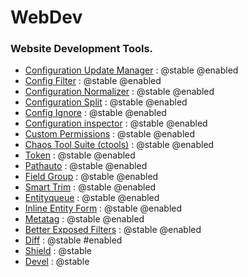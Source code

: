 # WebDev

### Website Development Tools.

* [Configuration Update Manager](https://www.drupal.org/project/config_update) : @stable @enabled
* [Config Filter](https://www.drupal.org/project/config_filter) : @stable @enabled
* [Configuration Normalizer](https://www.drupal.org/project/config_normalizer) : @stable @enabled
* [Configuration Split](https://www.drupal.org/project/config_split) : @stable @enabled
* [Config Ignore](https://www.drupal.org/project/config_ignore) : @stable @enabled
* [Configuration inspector](https://www.drupal.org/project/config_inspector) : @stable @enabled
* [Custom Permissions](https://www.drupal.org/project/config_perms) : @stable @enabled
* [Chaos Tool Suite (ctools)](https://www.drupal.org/project/ctools) : @stable @enabled
* [Token](https://www.drupal.org/project/token) : @stable @enabled
* [Pathauto](https://www.drupal.org/project/pathauto) : @stable @enabled
* [Field Group](https://www.drupal.org/project/field_group) : @stable @enabled
* [Smart Trim](https://www.drupal.org/project/smart_trim) : @stable @enabled
* [Entityqueue](https://www.drupal.org/project/entityqueue) : @stable @enabled
* [Inline Entity Form](https://www.drupal.org/project/inline_entity_form) : @stable @enabled
* [Metatag](https://www.drupal.org/project/metatag) : @stable @enabled
* [Better Exposed Filters](https://www.drupal.org/project/better_exposed_filters) : @stable @enabled
* [Diff](https://www.drupal.org/project/diff) : @stable #enabled
* [Shield](https://www.drupal.org/project/shield) : @stable
* [Devel](https://www.drupal.org/project/devel) : @stable
